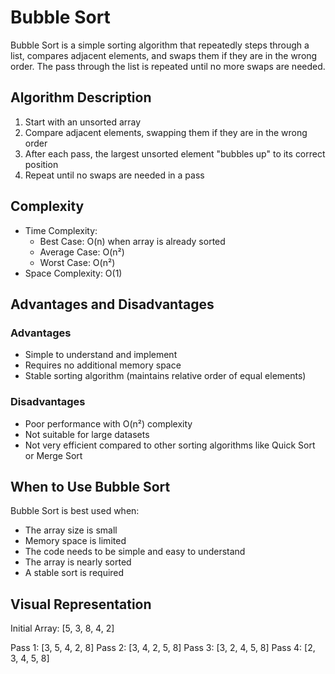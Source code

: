 # Bubble Sort

Bubble Sort is a simple sorting algorithm that repeatedly steps through a list, compares adjacent elements, and swaps them if they are in the wrong order. The pass through the list is repeated until no more swaps are needed.

## Algorithm Description

1. Start with an unsorted array
2. Compare adjacent elements, swapping them if they are in the wrong order
3. After each pass, the largest unsorted element "bubbles up" to its correct position
4. Repeat until no swaps are needed in a pass

## Complexity

- Time Complexity: 
  - Best Case: O(n) when array is already sorted
  - Average Case: O(n²)
  - Worst Case: O(n²)
- Space Complexity: O(1)

## Advantages and Disadvantages

### Advantages
- Simple to understand and implement
- Requires no additional memory space
- Stable sorting algorithm (maintains relative order of equal elements)

### Disadvantages
- Poor performance with O(n²) complexity
- Not suitable for large datasets
- Not very efficient compared to other sorting algorithms like Quick Sort or Merge Sort

## When to Use Bubble Sort

Bubble Sort is best used when:
- The array size is small
- Memory space is limited
- The code needs to be simple and easy to understand
- The array is nearly sorted
- A stable sort is required

## Visual Representation

Initial Array: [5, 3, 8, 4, 2]

Pass 1: [3, 5, 4, 2, 8]
Pass 2: [3, 4, 2, 5, 8]
Pass 3: [3, 2, 4, 5, 8]
Pass 4: [2, 3, 4, 5, 8]
